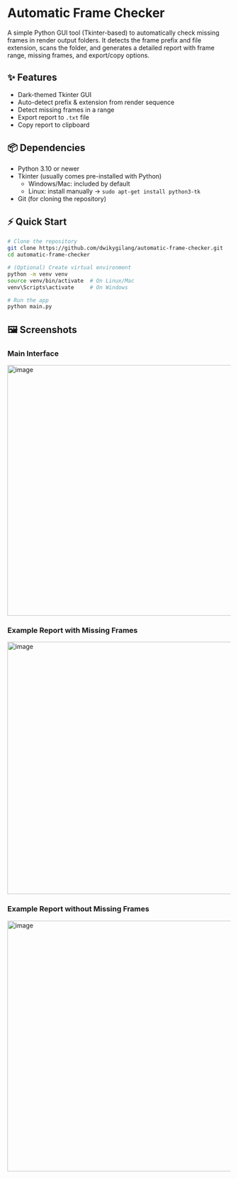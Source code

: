 # Automatic Frame Checker
A simple Python GUI tool (Tkinter-based) to automatically check missing frames in render output folders. It detects the frame prefix and file extension, scans the folder, and generates a detailed report with frame range, missing frames, and export/copy options.

## ✨ Features
- Dark-themed Tkinter GUI  
- Auto-detect prefix & extension from render sequence  
- Detect missing frames in a range  
- Export report to `.txt` file  
- Copy report to clipboard  

## 📦 Dependencies

- Python 3.10 or newer
- Tkinter (usually comes pre-installed with Python)
  - Windows/Mac: included by default
  - Linux: install manually → `sudo apt-get install python3-tk`
- Git (for cloning the repository)

## ⚡ Quick Start

```bash
# Clone the repository
git clone https://github.com/dwikygilang/automatic-frame-checker.git
cd automatic-frame-checker

# (Optional) Create virtual environment
python -m venv venv
source venv/bin/activate  # On Linux/Mac
venv\Scripts\activate     # On Windows

# Run the app
python main.py
```

## 🖼️ Screenshots

### Main Interface
<img width="716" height="566" alt="image" src="https://github.com/user-attachments/assets/b4d58edb-0d52-4720-86e5-e9081a1a9d23" />

### Example Report with Missing Frames
<img width="718" height="570" alt="image" src="https://github.com/user-attachments/assets/d9f57f71-a10f-4bf7-a680-80b0e1da8d94" />

### Example Report without Missing Frames
<img width="716" height="566" alt="image" src="https://github.com/user-attachments/assets/0f8eb19c-4ce3-4502-aae1-c477deeaa379" />


